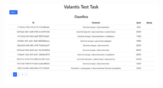 ![Текст с описанием картинки](https://github.com/uniqcle/valantis-test/blob/master/public/Screenshot_1.png)
